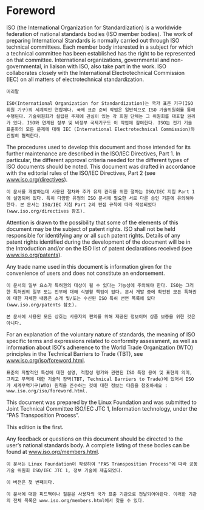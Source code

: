 # Foreword

ISO (the International Organization for Standardization) is a worldwide federation of national standards bodies (ISO member bodies). The work of preparing International Standards is normally carried out through ISO technical committees. Each member body interested in a subject for which a technical committee has been established has the right to be represented on that committee. International organizations, governmental and non-governmental, in liaison with ISO, also take part in the work. ISO collaborates closely with the International Electrotechnical Commission (IEC) on all matters of electrotechnical standardization. 

~~~
머리말

ISO(International Organization for Standardization)는 국가 표준 기구(ISO 회원 기구)의 세계적인 연합체다. 국제 표준 준비 작업은 일반적으로 ISO 기술위원회를 통해 수행된다. 기술위원회가 설립된 주제에 관심이 있는 각 회원 단체는 그 위원회를 대표할 권리가 있다. ISO와 연계된 정부 및 비정부 국제기구도 이 작업에 참여한다. ISO는 전기 기술 표준화의 모든 문제에 대해 IEC (International Electrotechnical Commission)와 긴밀히 협력한다.
~~~

The procedures used to develop this document and those intended for its further maintenance are described in the ISO/IEC Directives, Part 1. In particular, the different approval criteria needed for the different types of ISO documents should be noted. This document was drafted in accordance with the editorial rules of the ISO/IEC Directives, Part 2 (see www.iso.org/directives). 

~~~
이 문서를 개발하는데 사용된 절차와 추가 유지 관리를 위한 절차는 ISO/IEC 지침 Part 1에 설명되어 있다. 특히 다양한 유형의 ISO 문서에 필요한 서로 다른 승인 기준에 유의해야 한다. 본 문서는 ISO/IEC 지침 Part 2의 편집 규칙에 따라 작성되었다(www.iso.org/directives 참조).
~~~

Attention is drawn to the possibility that some of the elements of this document may be the subject of patent rights. ISO shall not be held responsible for identifying any or all such patent rights. Details of any patent rights identified during the development of the document will be in the Introduction and/or on the ISO list of patent declarations received (see www.iso.org/patents). 

Any trade name used in this document is information given for the convenience of users and does not constitute an endorsement. 

~~~
이 문서의 일부 요소가 특허권의 대상이 될 수 있다는 가능성에 주의해야 한다. ISO는 그러한 특허권의 일부 또는 전부에 대해 식별할 책임이 없다. 문서 개발 중에 확인된 모든 특허권에 대한 자세한 내용은 소개 및/또는 수신된 ISO 특허 선언 목록에 있다(www.iso.org/patents 참조).

본 문서에 사용된 모든 상호는 사용자의 편의를 위해 제공된 정보이며 상품 보증을 위한 것은 아니다.
~~~

For an explanation of the voluntary nature of standards, the meaning of ISO specific terms and expressions related to conformity assessment, as well as information about ISO's adherence to the World Trade Organization (WTO) principles in the Technical Barriers to Trade (TBT), see www.iso.org/iso/foreword.html. 

~~~
표준의 자발적인 특성에 대한 설명, 적합성 평가와 관련된 ISO 특정 용어 및 표현의 의미, 그리고 무역에 대한 기술적 장벽(TBT, Technical Barriers to Trade)에 있어서 ISO가 세계무역기구(WTO) 원칙을 준수하는 것에 대한 정보는 다음을 참조하세요 : www.iso.org/iso/foreword.html.
~~~

This document was prepared by the Linux Foundation and was submitted to Joint Technical Committee ISO/IEC JTC 1, Information technology, under the “PAS Transposition Process”. 

This edition is the first. 

Any feedback or questions on this document should be directed to the user’s national standards body. A complete listing of these bodies can be found at www.iso.org/members.html.

~~~
이 문서는 Linux Foundation이 작성하여 "PAS Transposition Process"에 따라 공동 기술 위원회 ISO/IEC JTC 1, 정보 기술에 제출되었다.

이 버전은 첫 번째이다.

이 문서에 대한 피드백이나 질문은 사용자의 국가 표준 기관으로 전달되어야한다. 이러한 기관의 전체 목록은 www.iso.org/members.html에서 찾을 수 있다.
~~~